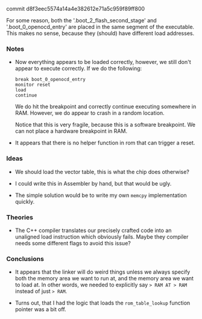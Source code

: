 commit d8f3eec5574a14a4e382612e71a5c959f89ff800

For some reason, both the '.boot_2_flash_second_stage' and '.boot_0_openocd_entry' are placed in the same segment of the executable.
This makes no sense, because they (should) have different load addresses.

### Notes

-   Now everything appears to be loaded correctly, however, we still don't appear to execute correctly.
    If we do the following:

    ```none
    break boot_0_openocd_entry
    monitor reset
    load
    continue
    ```

    We do hit the breakpoint and correctly continue executing somewhere in RAM.
    However, we do appear to crash in a random location.

    Notice that this is very fragile, because this is a software breakpoint.
    We can not place a hardware breakpoint in RAM.

-   It appears that there is no helper function in rom that can trigger a reset.

### Ideas

-   We should load the vector table, this is what the chip does otherwise?

-   I could write this in Assembler by hand, but that would be ugly.

-   The simple solution would be to write my own `memcpy` implementation quickly.

### Theories

-   The C++ compiler translates our precisely crafted code into an unaligned load instruction which obviously fails.
    Maybe they compiler needs some different flags to avoid this issue?

### Conclusions

-   It appears that the linker will do weird things unless we always specify both the memory area we want to run at, and the memory
    area we want to load at.
    In other words, we needed to explicitly say `> RAM AT > RAM` instead of just `> RAM`.

-   Turns out, that I had the logic that loads the `rom_table_lookup` function pointer was a bit off.
